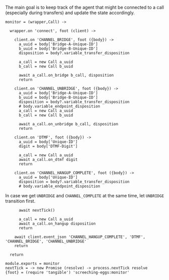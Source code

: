 The main goal is to keep track of the agent that might be connected to a call (especially during transfers) and update the state accordingly.

    monitor = (wrapper,Call) ->

      wrapper.on 'connect', foot (client) ->

        client.on 'CHANNEL_BRIDGE', foot ({body}) ->
          a_uuid = body['Bridge-A-Unique-ID']
          b_uuid = body['Bridge-B-Unique-ID']
          disposition = body?.variable_transfer_disposition

          a_call = new Call a_uuid
          b_call = new Call b_uuid

          await a_call.on_bridge b_call, disposition
          return

        client.on 'CHANNEL_UNBRIDGE', foot ({body}) ->
          a_uuid = body['Bridge-A-Unique-ID']
          b_uuid = body['Bridge-B-Unique-ID']
          disposition = body?.variable_transfer_disposition
          # body.variable_endpoint_disposition
          a_call = new Call a_uuid
          b_call = new Call b_uuid

          await a_call.on_unbridge b_call, disposition
          return

        client.on 'DTMF', foot ({body}) ->
          a_uuid = body['Unique-ID']
          digit = body['DTMF-Digit']

          a_call = new Call a_uuid
          await a_call.on_dtmf digit
          return

        client.on 'CHANNEL_HANGUP_COMPLETE', foot ({body}) ->
          a_uuid = body['Unique-ID']
          disposition = body?.variable_transfer_disposition
          # body.variable_endpoint_disposition

In case we get `UNBRIDGE` and `CHANNEL_COMPLETE` at the same time, let `UNBRIDGE` transition first.

          await nextTick()

          a_call = new Call a_uuid
          await a_call.on_hangup disposition
          return

        await client.event_json 'CHANNEL_HANGUP_COMPLETE', 'DTMF', 'CHANNEL_BRIDGE', 'CHANNEL_UNBRIDGE'
        return

      return

    module.exports = monitor
    nextTick = -> new Promise (resolve) -> process.nextTick resolve
    {foot} = (require 'tangible') 'screeching-eggs:monitor'
